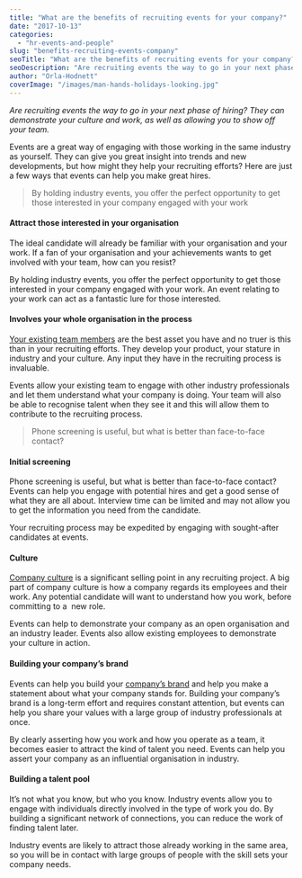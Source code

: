```yaml
---
title: "What are the benefits of recruiting events for your company?"
date: "2017-10-13"
categories:
  - "hr-events-and-people"
slug: "benefits-recruiting-events-company"
seoTitle: "What are the benefits of recruiting events for your company?"
seoDescription: "Are recruiting events the way to go in your next phase of hiring? They can demonstrate your culture and work, as well as allowing you to show off your team."
author: "Orla-Hodnett"
coverImage: "/images/man-hands-holidays-looking.jpg"
---
```


_Are recruiting events the way to go in your next phase of hiring? They can demonstrate your culture and work, as well as allowing you to show off your team._

Events are a great way of engaging with those working in the same industry as yourself. They can give you great insight into trends and new developments, but how might they help your recruiting efforts? Here are just a few ways that events can help you make great hires.

> By holding industry events, you offer the perfect opportunity to get those interested in your company engaged with your work

#### **Attract those interested in your organisation**

The ideal candidate will already be familiar with your organisation and your work. If a fan of your organisation and your achievements wants to get involved with your team, how can you resist?

By holding industry events, you offer the perfect opportunity to get those interested in your company engaged with your work. An event relating to your work can act as a fantastic lure for those interested.

#### **Involves your whole organisation in the process**

[Your existing team members](https://hirehive.com/how-existing-employees-can-help-you-hire/) are the best asset you have and no truer is this than in your recruiting efforts. They develop your product, your stature in industry and your culture. Any input they have in the recruiting process is invaluable.

Events allow your existing team to engage with other industry professionals and let them understand what your company is doing. Your team will also be able to recognise talent when they see it and this will allow them to contribute to the recruiting process.

> Phone screening is useful, but what is better than face-to-face contact?

#### **Initial screening**

Phone screening is useful, but what is better than face-to-face contact? Events can help you engage with potential hires and get a good sense of what they are all about. Interview time can be limited and may not allow you to get the information you need from the candidate.

Your recruiting process may be expedited by engaging with sought-after candidates at events.

#### **Culture**

[Company culture](https://hirehive.com/should-your-company-culture-change-your-approach-to-recruiting/) is a significant selling point in any recruiting project. A big part of company culture is how a company regards its employees and their work. Any potential candidate will want to understand how you work, before committing to a  new role.

Events can help to demonstrate your company as an open organisation and an industry leader. Events also allow existing employees to demonstrate your culture in action.

#### **Building your company’s brand**

Events can help you build your [company’s brand](https://theundercoverrecruiter.com/shaping-employer-brand/) and help you make a statement about what your company stands for. Building your company’s brand is a long-term effort and requires constant attention, but events can help you share your values with a large group of industry professionals at once.

By clearly asserting how you work and how you operate as a team, it becomes easier to attract the kind of talent you need. Events can help you assert your company as an influential organisation in industry.

#### **Building a talent pool**

It’s not what you know, but who you know. Industry events allow you to engage with individuals directly involved in the type of work you do. By building a significant network of connections, you can reduce the work of finding talent later.

Industry events are likely to attract those already working in the same area, so you will be in contact with large groups of people with the skill sets your company needs.
